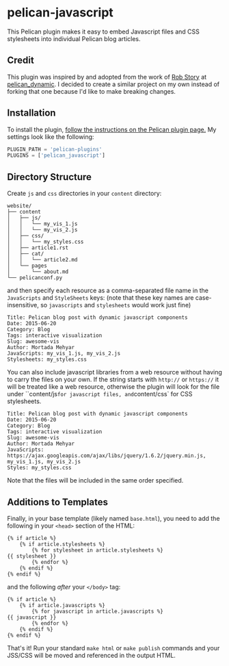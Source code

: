 pelican-javascript
===============

This Pelican plugin makes it easy to embed Javascript files and CSS stylesheets into individual Pelican blog articles.

Credit
------
This plugin was inspired by and adopted from the work of [Rob Story](https://github.com/wrobstory) at [pelican_dynamic](https://github.com/wrobstory/pelican_dynamic). I decided to create a similar project on my own instead of forking that one because I'd like to make breaking changes.

Installation
------------
To install the plugin, [follow the instructions on the Pelican plugin page.](https://github.com/getpelican/pelican-plugins) My settings look like the following:

```python
PLUGIN_PATH = 'pelican-plugins'
PLUGINS = ['pelican_javascript']
```

Directory Structure
-------------------
Create ```js``` and ```css``` directories in your ```content``` directory:
```
website/
├── content
│   ├── js/
│   │   └── my_vis_1.js
│   │   └── my_vis_2.js
│   ├── css/
│   │   └── my_styles.css
│   ├── article1.rst
│   ├── cat/
│   │   └── article2.md
│   └── pages
│       └── about.md
└── pelicanconf.py
```

and then specify each resource as a comma-separated file name in the ```JavaScripts``` and ```StyleSheets``` keys: (note that these key names are case-insensitive, so ```javascripts``` and ```stylesheets``` would work just fine)

```
Title: Pelican blog post with dynamic javascript components
Date: 2015-06-20
Category: Blog
Tags: interactive visualization
Slug: awesome-vis
Author: Mortada Mehyar
JavaScripts: my_vis_1.js, my_vis_2.js
Stylesheets: my_styles.css
```

You can also include javascript libraries from a web resource without having to carry the files on your own. If the string starts with `http://` or `https://` it will be treated like a web resource, otherwise the plugin will look for the file under ``content/js` for javascript files, and `content/css` for CSS stylesheets.

```
Title: Pelican blog post with dynamic javascript components
Date: 2015-06-20
Category: Blog
Tags: interactive visualization
Slug: awesome-vis
Author: Mortada Mehyar
JavaScripts: https://ajax.googleapis.com/ajax/libs/jquery/1.6.2/jquery.min.js, my_vis_1.js, my_vis_2.js
Styles: my_styles.css
```

Note that the files will be included in the same order specified.

Additions to Templates
----------------------
Finally, in your base template (likely named ```base.html```), you need to add the following in your ```<head>``` section of the HTML:
```
{% if article %}
    {% if article.stylesheets %}
        {% for stylesheet in article.stylesheets %}
{{ stylesheet }}
        {% endfor %}
    {% endif %}
{% endif %}
```
and the following *after* your ```</body>``` tag:
```
{% if article %}
    {% if article.javascripts %}
        {% for javascript in article.javascripts %}
{{ javascript }}
        {% endfor %}
    {% endif %}
{% endif %}
```

That's it! Run your standard ```make html``` or ```make publish``` commands and your JSS/CSS will be moved and referenced in the output HTML.
